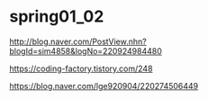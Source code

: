 # spring01_02

http://blog.naver.com/PostView.nhn?blogId=sim4858&logNo=220924984480

https://coding-factory.tistory.com/248

https://blog.naver.com/lge920904/220274506449